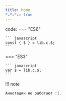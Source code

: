 ```yaml
---
title: home
ᴴₒᴴₒᴴₒ: true
---
```

code:
=== "ES6"

    ``` javascript
    const { $ } = lib.c.$;
    ```

=== "ES3"

    ``` javascript
    var $ = lib.c.$;
    ```

!!! note

    Аннотации не работают :(.



